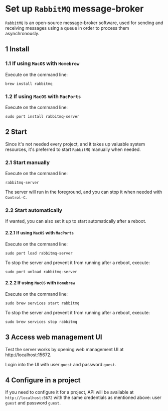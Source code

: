 # Set up `RabbitMQ` message-broker

`RabbitMQ` is an open-source message-broker software, used for sending and
receiving messages using a queue in order to process them asynchronously.

## 1 Install

### 1.1 If using `MacOS` with `Homebrew`

Execute on the command line:

```console
brew install rabbitmq
```

### 1.2 If using `MacOS` with `MacPorts`

Execute on the command line:

```console
sudo port install rabbitmq-server
```

## 2 Start

Since it's not needed every project, and it takes up valuable system resources,
it's preferred to start `RabbitMQ` manually when needed.

### 2.1 Start manually

Execute on the command line:

```console
rabbitmq-server
```

The server will run in the foreground, and you can stop it when needed with
`Control-C`.

### 2.2 Start automatically

If wanted, you can also set it up to start automatically after a reboot.

#### 2.2.1 If using `MacOS` with `MacPorts`

Execute on the command line:

```console
sudo port load rabbitmq-server
```

To stop the server and prevent it from running after a reboot, execute:

```console
sudo port unload rabbitmq-server
```

#### 2.2.2 If using `MacOS` with `Homebrew`

Execute on the command line:

```console
sudo brew services start rabbitmq
```

To stop the server and prevent it from running after a reboot, execute:

```console
sudo brew services stop rabbitmq
```

## 3 Access web management UI

Test the server works by opening web management UI at http://localhost:15672.

Login into the UI with user `guest` and password `guest`.

## 4 Configure in a project

If you need to configure it for a project, API will be available at
`http://localhost:5672` with the same credentials as mentioned above: user
`guest` and password `guest`.

